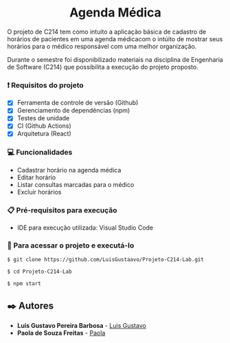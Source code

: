 <h1 align = "center">Agenda Médica</h1>

<p>O projeto de C214 tem como intuito a aplicação básica de cadastro de horários de pacientes em uma agenda médicacom o intúito de mostrar seus horários para o médico responsável com uma melhor organização.</p>

<p>Durante o semestre foi disponibilizado materiais na disciplina de Engenharia de Software (C214) que possibilita a execução do projeto proposto. </p>

### ❗ Requisitos do projeto

- [x] Ferramenta de controle de versão (Github) 
- [x] Gerenciamento de dependências (npm)
- [x] Testes de unidade 
- [x] CI (Github Actions)
- [x] Arquitetura (React)

### 💻 Funcionalidades
- Cadastrar horário na agenda médica
- Editar horário
- Listar consultas marcadas para o médico
- Excluir horários

### 📋 Pré-requisitos para execução
- IDE para execução utilizada: Visual Studio Code

### 🚀 Para acessar o projeto e executá-lo
```
$ git clone https://github.com/LuisGustaavo/Projeto-C214-Lab.git

$ cd Projeto-C214-Lab

$ npm start

```

## ✒️ Autores

* **Luis Gustavo Pereira Barbosa** - [Luis Gustavo](https://github.com/LuisGustaavo)
* **Paola de Souza Freitas** - [Paola](https://github.com/paola-freitas)
